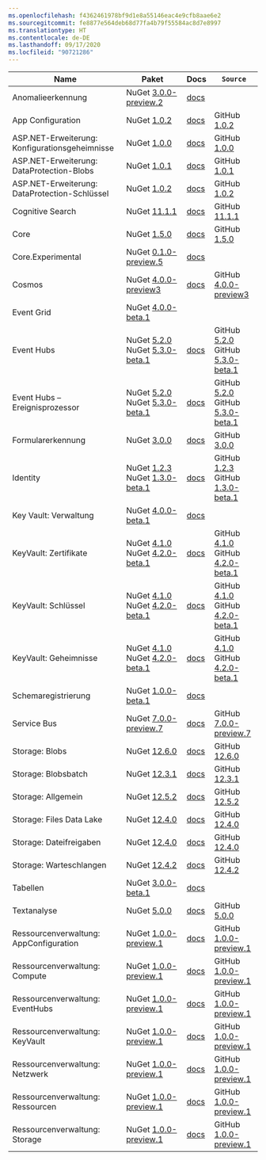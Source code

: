 ```yaml
---
ms.openlocfilehash: f4362461978bf9d1e8a55146eac4e9cfb8aae6e2
ms.sourcegitcommit: fe8877e564deb68d77fa4b79f55584ac8d7e8997
ms.translationtype: HT
ms.contentlocale: de-DE
ms.lasthandoff: 09/17/2020
ms.locfileid: "90721286"
---
```

| Name | Paket | Docs | `Source` |
| ---- | ------- | ---- | ------ |
| Anomalieerkennung | NuGet [3.0.0-preview.2](https://www.nuget.org/packages/Azure.AI.AnomalyDetector/3.0.0-preview.2) | [docs](https://docs.microsoft.com/dotnet/api/overview/azure/AI.AnomalyDetector-readme/) |  |
| App Configuration | NuGet [1.0.2](https://www.nuget.org/packages/Azure.Data.AppConfiguration/1.0.2) | [docs](https://docs.microsoft.com/dotnet/api/overview/azure/Data.AppConfiguration-readme/) | GitHub [1.0.2](https://github.com/Azure/azure-sdk-for-net/tree/Azure.Data.AppConfiguration_1.0.2/sdk/appconfiguration/Azure.Data.AppConfiguration/) |
| ASP.NET-Erweiterung: Konfigurationsgeheimnisse | NuGet [1.0.0](https://www.nuget.org/packages/Azure.Extensions.AspNetCore.Configuration.Secrets/1.0.0) | [docs](https://docs.microsoft.com/dotnet/api/overview/azure/Extensions.AspNetCore.Configuration.Secrets-readme/) | GitHub [1.0.0](https://github.com/Azure/azure-sdk-for-net/tree/Azure.Extensions.AspNetCore.Configuration.Secrets_1.0.0/sdk/extensions/Azure.Extensions.AspNetCore.Configuration.Secrets/) |
| ASP.NET-Erweiterung: DataProtection-Blobs | NuGet [1.0.1](https://www.nuget.org/packages/Azure.Extensions.AspNetCore.DataProtection.Blobs/1.0.1) | [docs](https://docs.microsoft.com/dotnet/api/overview/azure/Extensions.AspNetCore.DataProtection.Blobs-readme/) | GitHub [1.0.1](https://github.com/Azure/azure-sdk-for-net/tree/Azure.Extensions.AspNetCore.DataProtection.Blobs_1.0.1/sdk/extensions/Azure.Extensions.AspNetCore.DataProtection.Blobs/) |
| ASP.NET-Erweiterung: DataProtection-Schlüssel | NuGet [1.0.2](https://www.nuget.org/packages/Azure.Extensions.AspNetCore.DataProtection.Keys/1.0.2) | [docs](https://docs.microsoft.com/dotnet/api/overview/azure/Extensions.AspNetCore.DataProtection.Keys-readme/) | GitHub [1.0.2](https://github.com/Azure/azure-sdk-for-net/tree/Azure.Extensions.AspNetCore.DataProtection.Keys_1.0.2/sdk/extensions/Azure.Extensions.AspNetCore.DataProtection.Keys/) |
| Cognitive Search  | NuGet [11.1.1](https://www.nuget.org/packages/Azure.Search.Documents/11.1.1) | [docs](https://docs.microsoft.com/dotnet/api/overview/azure/Search.Documents-readme/) | GitHub [11.1.1](https://github.com/Azure/azure-sdk-for-net/tree/Azure.Search.Documents_11.1.1/sdk/search/Azure.Search.Documents/) |
| Core | NuGet [1.5.0](https://www.nuget.org/packages/Azure.Core/1.5.0) | [docs](https://docs.microsoft.com/dotnet/api/overview/azure/Core-readme/) | GitHub [1.5.0](https://github.com/Azure/azure-sdk-for-net/tree/Azure.Core_1.5.0/sdk/core/Azure.Core/) |
| Core.Experimental | NuGet [0.1.0-preview.5](https://www.nuget.org/packages/Azure.Core.Experimental/0.1.0-preview.5) | [docs](https://docs.microsoft.com/dotnet/api/overview/azure/Core.Experimental-readme/) |  |
| Cosmos | NuGet [4.0.0-preview3](https://www.nuget.org/packages/Azure.Cosmos/4.0.0-preview3) | [docs](https://docs.microsoft.com/dotnet/api/azure.cosmos?view=azure-dotnet-preview) | GitHub [4.0.0-preview3](https://github.com/Azure/azure-sdk-for-net/tree/Azure.Cosmos_4.0.0-preview3/sdk/https://github.com/Azure/azure-cosmos-dotnet-v3/tree/releases/4.0.0-preview3/Azure.Cosmos/) |
| Event Grid | NuGet [4.0.0-beta.1](https://www.nuget.org/packages/Azure.Messaging.EventGrid/4.0.0-beta.1) |  |  |
| Event Hubs | NuGet [5.2.0](https://www.nuget.org/packages/Azure.Messaging.EventHubs/5.2.0)<br>NuGet [5.3.0-beta.1](https://www.nuget.org/packages/Azure.Messaging.EventHubs/5.3.0-beta.1) | [docs](https://docs.microsoft.com/dotnet/api/overview/azure/Messaging.EventHubs-readme/) | GitHub [5.2.0](https://github.com/Azure/azure-sdk-for-net/tree/Azure.Messaging.EventHubs_5.2.0/sdk/eventhub/Azure.Messaging.EventHubs/)<br>GitHub [5.3.0-beta.1](https://github.com/Azure/azure-sdk-for-net/tree/Azure.Messaging.EventHubs_5.3.0-beta.1/sdk/eventhub/Azure.Messaging.EventHubs/) |
| Event Hubs – Ereignisprozessor | NuGet [5.2.0](https://www.nuget.org/packages/Azure.Messaging.EventHubs.Processor/5.2.0)<br>NuGet [5.3.0-beta.1](https://www.nuget.org/packages/Azure.Messaging.EventHubs.Processor/5.3.0-beta.1) | [docs](https://docs.microsoft.com/dotnet/api/overview/azure/Messaging.EventHubs.Processor-readme/) | GitHub [5.2.0](https://github.com/Azure/azure-sdk-for-net/tree/Azure.Messaging.EventHubs.Processor_5.2.0/sdk/eventhub/Azure.Messaging.EventHubs.Processor/)<br>GitHub [5.3.0-beta.1](https://github.com/Azure/azure-sdk-for-net/tree/Azure.Messaging.EventHubs.Processor_5.3.0-beta.1/sdk/eventhub/Azure.Messaging.EventHubs.Processor/) |
| Formularerkennung | NuGet [3.0.0](https://www.nuget.org/packages/Azure.AI.FormRecognizer/3.0.0) | [docs](https://docs.microsoft.com/dotnet/api/overview/azure/AI.FormRecognizer-readme/) | GitHub [3.0.0](https://github.com/Azure/azure-sdk-for-net/tree/Azure.AI.FormRecognizer_3.0.0/sdk/formrecognizer/Azure.AI.FormRecognizer/) |
| Identity | NuGet [1.2.3](https://www.nuget.org/packages/Azure.Identity/1.2.3)<br>NuGet [1.3.0-beta.1](https://www.nuget.org/packages/Azure.Identity/1.3.0-beta.1) | [docs](https://docs.microsoft.com/dotnet/api/overview/azure/Identity-readme/) | GitHub [1.2.3](https://github.com/Azure/azure-sdk-for-net/tree/Azure.Identity_1.2.3/sdk/identity/Azure.Identity/)<br>GitHub [1.3.0-beta.1](https://github.com/Azure/azure-sdk-for-net/tree/Azure.Identity_1.3.0-beta.1/sdk/identity/Azure.Identity/) |
| Key Vault: Verwaltung | NuGet [4.0.0-beta.1](https://www.nuget.org/packages/Azure.Security.KeyVault.Administration/4.0.0-beta.1) | [docs](https://docs.microsoft.com/dotnet/api/overview/azure/Security.KeyVault.Administration-readme/) |  |
| KeyVault: Zertifikate | NuGet [4.1.0](https://www.nuget.org/packages/Azure.Security.KeyVault.Certificates/4.1.0)<br>NuGet [4.2.0-beta.1](https://www.nuget.org/packages/Azure.Security.KeyVault.Certificates/4.2.0-beta.1) | [docs](https://docs.microsoft.com/dotnet/api/overview/azure/Security.KeyVault.Certificates-readme/) | GitHub [4.1.0](https://github.com/Azure/azure-sdk-for-net/tree/Azure.Security.KeyVault.Certificates_4.1.0/sdk/keyvault/Azure.Security.KeyVault.Certificates/)<br>GitHub [4.2.0-beta.1](https://github.com/Azure/azure-sdk-for-net/tree/Azure.Security.KeyVault.Certificates_4.2.0-beta.1/sdk/keyvault/Azure.Security.KeyVault.Certificates/) |
| KeyVault: Schlüssel | NuGet [4.1.0](https://www.nuget.org/packages/Azure.Security.KeyVault.Keys/4.1.0)<br>NuGet [4.2.0-beta.1](https://www.nuget.org/packages/Azure.Security.KeyVault.Keys/4.2.0-beta.1) | [docs](https://docs.microsoft.com/dotnet/api/overview/azure/Security.KeyVault.Keys-readme/) | GitHub [4.1.0](https://github.com/Azure/azure-sdk-for-net/tree/Azure.Security.KeyVault.Keys_4.1.0/sdk/keyvault/Azure.Security.KeyVault.Keys/)<br>GitHub [4.2.0-beta.1](https://github.com/Azure/azure-sdk-for-net/tree/Azure.Security.KeyVault.Keys_4.2.0-beta.1/sdk/keyvault/Azure.Security.KeyVault.Keys/) |
| KeyVault: Geheimnisse | NuGet [4.1.0](https://www.nuget.org/packages/Azure.Security.KeyVault.Secrets/4.1.0)<br>NuGet [4.2.0-beta.1](https://www.nuget.org/packages/Azure.Security.KeyVault.Secrets/4.2.0-beta.1) | [docs](https://docs.microsoft.com/dotnet/api/overview/azure/Security.KeyVault.Secrets-readme/) | GitHub [4.1.0](https://github.com/Azure/azure-sdk-for-net/tree/Azure.Security.KeyVault.Secrets_4.1.0/sdk/keyvault/Azure.Security.KeyVault.Secrets/)<br>GitHub [4.2.0-beta.1](https://github.com/Azure/azure-sdk-for-net/tree/Azure.Security.KeyVault.Secrets_4.2.0-beta.1/sdk/keyvault/Azure.Security.KeyVault.Secrets/) |
| Schemaregistrierung | NuGet [1.0.0-beta.1](https://www.nuget.org/packages/Azure.Data.SchemaRegistry/1.0.0-beta.1) | [docs](https://docs.microsoft.com/dotnet/api/overview/azure/Data.SchemaRegistry-readme/) |  |
| Service Bus | NuGet [7.0.0-preview.7](https://www.nuget.org/packages/Azure.Messaging.ServiceBus/7.0.0-preview.7) | [docs](https://docs.microsoft.com/dotnet/api/overview/azure/Messaging.ServiceBus-readme/) | GitHub [7.0.0-preview.7](https://github.com/Azure/azure-sdk-for-net/tree/Azure.Messaging.ServiceBus_7.0.0-preview.7/sdk/servicebus/Azure.Messaging.ServiceBus/) |
| Storage: Blobs | NuGet [12.6.0](https://www.nuget.org/packages/Azure.Storage.Blobs/12.6.0) | [docs](https://docs.microsoft.com/dotnet/api/overview/azure/Storage.Blobs-readme/) | GitHub [12.6.0](https://github.com/Azure/azure-sdk-for-net/tree/Azure.Storage.Blobs_12.6.0/sdk/storage/Azure.Storage.Blobs/) |
| Storage: Blobsbatch | NuGet [12.3.1](https://www.nuget.org/packages/Azure.Storage.Blobs.Batch/12.3.1) | [docs](https://docs.microsoft.com/dotnet/api/overview/azure/Storage.Blobs.Batch-readme/) | GitHub [12.3.1](https://github.com/Azure/azure-sdk-for-net/tree/Azure.Storage.Blobs.Batch_12.3.1/sdk/storage/Azure.Storage.Blobs.Batch/) |
| Storage: Allgemein | NuGet [12.5.2](https://www.nuget.org/packages/Azure.Storage.Common/12.5.2) | [docs](https://docs.microsoft.com/dotnet/api/overview/azure/Storage.Common-readme/) | GitHub [12.5.2](https://github.com/Azure/azure-sdk-for-net/tree/Azure.Storage.Common_12.5.2/sdk/storage/Azure.Storage.Common/) |
| Storage: Files Data Lake | NuGet [12.4.0](https://www.nuget.org/packages/Azure.Storage.Files.DataLake/12.4.0) | [docs](https://docs.microsoft.com/dotnet/api/overview/azure/Storage.Files.DataLake-readme/) | GitHub [12.4.0](https://github.com/Azure/azure-sdk-for-net/tree/Azure.Storage.Files.DataLake_12.4.0/sdk/storage/Azure.Storage.Files.DataLake/) |
| Storage: Dateifreigaben | NuGet [12.4.0](https://www.nuget.org/packages/Azure.Storage.Files.Shares/12.4.0) | [docs](https://docs.microsoft.com/dotnet/api/overview/azure/Storage.Files.Shares-readme/) | GitHub [12.4.0](https://github.com/Azure/azure-sdk-for-net/tree/Azure.Storage.Files.Shares_12.4.0/sdk/storage/Azure.Storage.Files.Shares/) |
| Storage: Warteschlangen | NuGet [12.4.2](https://www.nuget.org/packages/Azure.Storage.Queues/12.4.2) | [docs](https://docs.microsoft.com/dotnet/api/overview/azure/Storage.Queues-readme/) | GitHub [12.4.2](https://github.com/Azure/azure-sdk-for-net/tree/Azure.Storage.Queues_12.4.2/sdk/storage/Azure.Storage.Queues/) |
| Tabellen | NuGet [3.0.0-beta.1](https://www.nuget.org/packages/Azure.Data.Tables/3.0.0-beta.1) | [docs](https://docs.microsoft.com/dotnet/api/overview/azure/Data.Tables-readme/) |  |
| Textanalyse | NuGet [5.0.0](https://www.nuget.org/packages/Azure.AI.TextAnalytics/5.0.0) | [docs](https://docs.microsoft.com/dotnet/api/overview/azure/AI.TextAnalytics-readme/) | GitHub [5.0.0](https://github.com/Azure/azure-sdk-for-net/tree/Azure.AI.TextAnalytics_5.0.0/sdk/textanalytics/Azure.AI.TextAnalytics/) |
| Ressourcenverwaltung: AppConfiguration | NuGet [1.0.0-preview.1](https://www.nuget.org/packages/Azure.ResourceManager.AppConfiguration/1.0.0-preview.1) | [docs](https://docs.microsoft.com/dotnet/api/overview/azure/ResourceManager.AppConfiguration-readme/) | GitHub [1.0.0-preview.1](https://github.com/Azure/azure-sdk-for-net/tree/Azure.ResourceManager.AppConfiguration_1.0.0-preview.1/sdk/appconfiguration/Azure.ResourceManager.AppConfiguration/) |
| Ressourcenverwaltung: Compute | NuGet [1.0.0-preview.1](https://www.nuget.org/packages/Azure.ResourceManager.Compute/1.0.0-preview.1) | [docs](https://docs.microsoft.com/dotnet/api/overview/azure/ResourceManager.Compute-readme/) | GitHub [1.0.0-preview.1](https://github.com/Azure/azure-sdk-for-net/tree/Azure.ResourceManager.Compute_1.0.0-preview.1/sdk/compute/Azure.ResourceManager.Compute/) |
| Ressourcenverwaltung: EventHubs | NuGet [1.0.0-preview.1](https://www.nuget.org/packages/Azure.ResourceManager.EventHubs/1.0.0-preview.1) | [docs](https://docs.microsoft.com/dotnet/api/overview/azure/ResourceManager.EventHubs-readme/) | GitHub [1.0.0-preview.1](https://github.com/Azure/azure-sdk-for-net/tree/Azure.ResourceManager.EventHubs_1.0.0-preview.1/sdk/eventhub/Azure.ResourceManager.EventHubs/) |
| Ressourcenverwaltung: KeyVault | NuGet [1.0.0-preview.1](https://www.nuget.org/packages/Azure.ResourceManager.KeyVault/1.0.0-preview.1) | [docs](https://docs.microsoft.com/dotnet/api/overview/azure/ResourceManager.KeyVault-readme/) | GitHub [1.0.0-preview.1](https://github.com/Azure/azure-sdk-for-net/tree/Azure.ResourceManager.KeyVault_1.0.0-preview.1/sdk/keyvault/Azure.ResourceManager.KeyVault/) |
| Ressourcenverwaltung: Netzwerk | NuGet [1.0.0-preview.1](https://www.nuget.org/packages/Azure.ResourceManager.Network/1.0.0-preview.1) | [docs](https://docs.microsoft.com/dotnet/api/overview/azure/ResourceManager.Network-readme/) | GitHub [1.0.0-preview.1](https://github.com/Azure/azure-sdk-for-net/tree/Azure.ResourceManager.Network_1.0.0-preview.1/sdk/network/Azure.ResourceManager.Network/) |
| Ressourcenverwaltung: Ressourcen | NuGet [1.0.0-preview.1](https://www.nuget.org/packages/Azure.ResourceManager.Resources/1.0.0-preview.1) | [docs](https://docs.microsoft.com/dotnet/api/overview/azure/ResourceManager.Resources-readme/) | GitHub [1.0.0-preview.1](https://github.com/Azure/azure-sdk-for-net/tree/Azure.ResourceManager.Resources_1.0.0-preview.1/sdk/resources/Azure.ResourceManager.Resources/) |
| Ressourcenverwaltung: Storage | NuGet [1.0.0-preview.1](https://www.nuget.org/packages/Azure.ResourceManager.Storage/1.0.0-preview.1) | [docs](https://docs.microsoft.com/dotnet/api/overview/azure/ResourceManager.Storage-readme/) | GitHub [1.0.0-preview.1](https://github.com/Azure/azure-sdk-for-net/tree/Azure.ResourceManager.Storage_1.0.0-preview.1/sdk/storage/Azure.ResourceManager.Storage/) |
